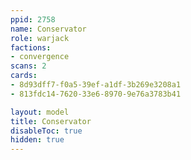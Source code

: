 ```yaml
---
ppid: 2758
name: Conservator
role: warjack
factions:
- convergence
scans: 2
cards:
- 8d93dff7-f0a5-39ef-a1df-3b269e3208a1
- 813fdc14-7620-33e6-8970-9e76a3783b41

layout: model
title: Conservator
disableToc: true
hidden: true
---
```

